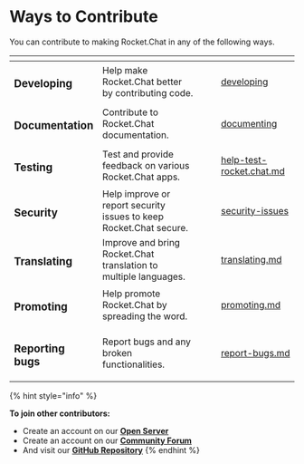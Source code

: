 # Ways to Contribute

You can contribute to making Rocket.Chat in any of the following ways.

<table data-view="cards"><thead><tr><th></th><th></th><th></th><th data-type="select"></th><th data-hidden data-card-target data-type="content-ref"></th></tr></thead><tbody><tr><td><h3>Developing</h3></td><td>Help make Rocket.Chat better by contributing code.</td><td></td><td></td><td><a href="developing/">developing</a></td></tr><tr><td><h3>Documentation</h3></td><td>Contribute to Rocket.Chat documentation.</td><td></td><td></td><td><a href="documenting/">documenting</a></td></tr><tr><td><h3>Testing</h3></td><td>Test and provide feedback on various Rocket.Chat apps.</td><td></td><td></td><td><a href="help-test-rocket.chat.md">help-test-rocket.chat.md</a></td></tr><tr><td><h3>Security</h3></td><td>Help improve or report  security issues to keep Rocket.Chat secure.</td><td></td><td></td><td><a href="security-issues/">security-issues</a></td></tr><tr><td><h3>Translating</h3></td><td>Improve and bring Rocket.Chat translation to multiple languages.</td><td></td><td></td><td><a href="translating.md">translating.md</a></td></tr><tr><td><h3>Promoting</h3></td><td>Help promote Rocket.Chat by spreading the word.</td><td></td><td></td><td><a href="promoting.md">promoting.md</a></td></tr><tr><td><h3>Reporting bugs</h3></td><td>Report bugs and any broken functionalities.</td><td></td><td></td><td><a href="report-bugs.md">report-bugs.md</a></td></tr></tbody></table>

{% hint style="info" %}


**To join other contributors:**

* Create an account on our [**Open Server** ](https://open.rocket.chat/)
* Create an account on our [**Community Forum**](https://forums.rocket.chat/)
* And visit our [**GitHub Repository**](https://github.com/RocketChat/Rocket.Chat)
{% endhint %}
